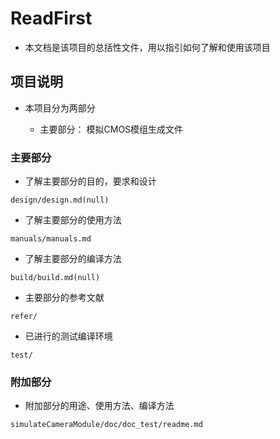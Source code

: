 # ReadFirst

- 本文档是该项目的总括性文件，用以指引如何了解和使用该项目

## 项目说明

- 本项目分为两部分

  - 主要部分： 模拟CMOS模组生成文件

### 主要部分

- 了解主要部分的目的，要求和设计
```
design/design.md(null)
```
- 了解主要部分的使用方法
```
manuals/manuals.md
```
- 了解主要部分的编译方法
```
build/build.md(null)
```
- 主要部分的参考文献
```
refer/
```
- 已进行的测试编译环境
```
test/
```


### 附加部分

- 附加部分的用途、使用方法、编译方法
```
simulateCameraModule/doc/doc_test/readme.md
```

